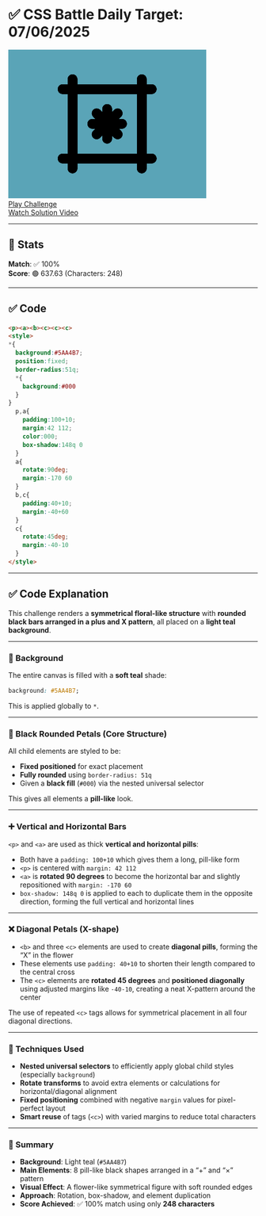 # ✅ CSS Battle Daily Target: 07/06/2025

![Target](./images/07.png)  
[Play Challenge](https://cssbattle.dev/play/oAJaNdW4iLhnPkP2dKt1)  
[Watch Solution Video](https://youtube.com/shorts/k9MsygJdUP8)

---

## 🔢 Stats

**Match**: ✅ 100%  
**Score**: 🟢 637.63 (Characters: 248)

---

## ✅ Code

```html
<p><a><b><c><c><c>
<style>
*{
  background:#5AA4B7;
  position:fixed;
  border-radius:51q;
  *{
    background:#000
  }
}
  p,a{
    padding:100+10;
    margin:42 112;
    color:000;
    box-shadow:148q 0
  }
  a{
    rotate:90deg;
    margin:-170 60
  }
  b,c{
    padding:40+10;
    margin:-40+60
  }
  c{
    rotate:45deg;
    margin:-40-10
  }
</style>
```

---

## ✅ Code Explanation

This challenge renders a **symmetrical floral-like structure** with **rounded black bars arranged in a plus and X pattern**, all placed on a **light teal background**.

---

### 🎨 Background

The entire canvas is filled with a **soft teal** shade:

```css
background: #5AA4B7;
```

This is applied globally to `*`.

---

### 🔲 Black Rounded Petals (Core Structure)

All child elements are styled to be:

* **Fixed positioned** for exact placement
* **Fully rounded** using `border-radius: 51q`
* Given a **black fill** (`#000`) via the nested universal selector

This gives all elements a **pill-like** look.

---

### ➕ Vertical and Horizontal Bars

`<p>` and `<a>` are used as thick **vertical and horizontal pills**:

* Both have a `padding: 100+10` which gives them a long, pill-like form
* `<p>` is centered with `margin: 42 112`
* `<a>` is **rotated 90 degrees** to become the horizontal bar and slightly repositioned with `margin: -170 60`
* `box-shadow: 148q 0` is applied to each to duplicate them in the opposite direction, forming the full vertical and horizontal lines

---

### ❌ Diagonal Petals (X-shape)

* `<b>` and three `<c>` elements are used to create **diagonal pills**, forming the “X” in the flower
* These elements use `padding: 40+10` to shorten their length compared to the central cross
* The `<c>` elements are **rotated 45 degrees** and **positioned diagonally** using adjusted margins like `-40-10`, creating a neat X-pattern around the center

The use of repeated `<c>` tags allows for symmetrical placement in all four diagonal directions.

---

### 🧠 Techniques Used

* **Nested universal selectors** to efficiently apply global child styles (especially `background`)
* **Rotate transforms** to avoid extra elements or calculations for horizontal/diagonal alignment
* **Fixed positioning** combined with negative `margin` values for pixel-perfect layout
* **Smart reuse** of tags (`<c>`) with varied margins to reduce total characters

---

### 🏁 Summary

* **Background**: Light teal (`#5AA4B7`)
* **Main Elements**: 8 pill-like black shapes arranged in a “+” and “×” pattern
* **Visual Effect**: A flower-like symmetrical figure with soft rounded edges
* **Approach**: Rotation, box-shadow, and element duplication
* **Score Achieved**: ✅ 100% match using only **248 characters**